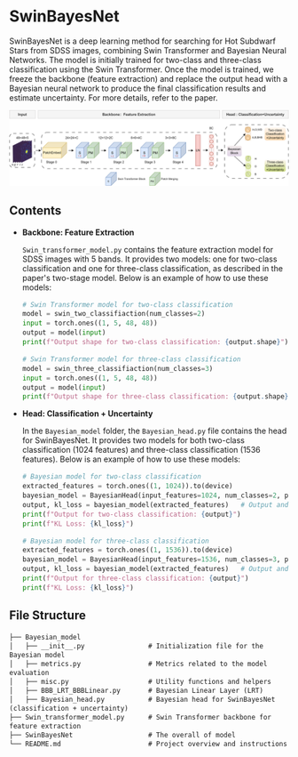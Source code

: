 
# SwinBayesNet

SwinBayesNet is a deep learning method for searching for Hot Subdwarf Stars from SDSS images, combining Swin Transformer and Bayesian Neural Networks. The model is initially trained for two-class and three-class classification using the Swin Transformer. Once the model is trained, we freeze the backbone (feature extraction) and replace the output head with a Bayesian neural network to produce the final classification results and estimate uncertainty. For more details, refer to the paper.

![image](/SwinBayesNet.png)

## Contents

- **Backbone: Feature Extraction**

    `Swin_transformer_model.py` contains the feature extraction model for SDSS images with 5 bands. It provides two models: one for two-class classification and one for three-class classification, as described in the paper's two-stage model. Below is an example of how to use these models:

    ```python
    # Swin Transformer model for two-class classification
    model = swin_two_classifiaction(num_classes=2)
    input = torch.ones((1, 5, 48, 48))
    output = model(input)
    print(f"Output shape for two-class classification: {output.shape}")
    ```

    ```python
    # Swin Transformer model for three-class classification
    model = swin_three_classifiaction(num_classes=3)
    input = torch.ones((1, 5, 48, 48))
    output = model(input)
    print(f"Output shape for three-class classification: {output.shape}")
    ```

- **Head: Classification + Uncertainty**

    In the `Bayesian_model` folder, the `Bayesian_head.py` file contains the head for SwinBayesNet. It provides two models for both two-class classification (1024 features) and three-class classification (1536 features). Below is an example of how to use these models:

    ```python
    # Bayesian model for two-class classification
    extracted_features = torch.ones((1, 1024)).to(device)
    bayesian_model = BayesianHead(input_features=1024, num_classes=2, priors=priors).to(device)
    output, kl_loss = bayesian_model(extracted_features)   # Output and KL loss
    print(f"Output for two-class classification: {output}")
    print(f"KL Loss: {kl_loss}")
    ```

    ```python
    # Bayesian model for three-class classification
    extracted_features = torch.ones((1, 1536)).to(device)
    bayesian_model = BayesianHead(input_features=1536, num_classes=3, priors=priors).to(device)
    output, kl_loss = bayesian_model(extracted_features)   # Output and KL loss
    print(f"Output for three-class classification: {output}")
    print(f"KL Loss: {kl_loss}")
    ```

## File Structure

```
├── Bayesian_model
│   ├── __init__.py                # Initialization file for the Bayesian model
│   ├── metrics.py                 # Metrics related to the model evaluation
│   ├── misc.py                    # Utility functions and helpers
│   ├── BBB_LRT_BBBLinear.py       # Bayesian Linear Layer (LRT)
│   ├── Bayesian_head.py           # Bayesian head for SwinBayesNet (classification + uncertainty)
├── Swin_transformer_model.py      # Swin Transformer backbone for feature extraction
├── SwinBayesNet                   # The overall of model
└── README.md                      # Project overview and instructions
```
